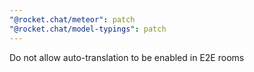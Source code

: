 ```yaml
---
"@rocket.chat/meteor": patch
"@rocket.chat/model-typings": patch
---
```


Do not allow auto-translation to be enabled in E2E rooms
